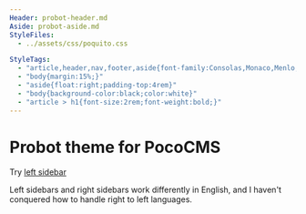 ```yaml
---
Header: probot-header.md
Aside: probot-aside.md
StyleFiles:
  - ../assets/css/poquito.css

StyleTags:
  - "article,header,nav,footer,aside{font-family:Consolas,Monaco,Menlo,'DejaVue Sans Mono','Lucida Console',monospace;padding:2em;}"
  - "body{margin:15%;}"
  - "aside{float:right;padding-top:4rem}"
  - "body{background-color:black;color:white}"
  - "article > h1{font-size:2rem;font-weight:bold;}"
---
```


# Probot theme for PocoCMS

Try [left sidebar](probot-left.html)


Left sidebars and right sidebars work differently in English, 
and I haven't conquered how to handle right to left languages.
